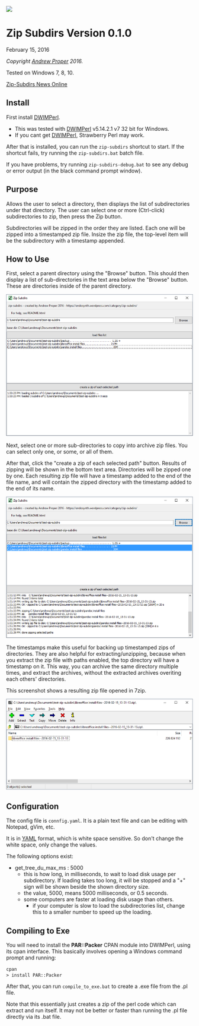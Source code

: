 
![&nbsp;](resources/zip-subdirs-icon-export.ico)

# Zip Subdirs Version 0.1.0

February 15, 2016

*Copyright [Andrew Proper](https://endosynth.wordpress.com/) 2016.*

Tested on Windows 7, 8, 10.

[Zip-Subdirs News Online](https://endosynth.wordpress.com/category/zip-subdirs/)



## Install

First install [DWIMPerl](http://dwimperl.com).

  - This was tested with [DWIMPerl](http://dwimperl.com) v5.14.2.1 v7 32 bit for Windows.
  - If you cant get [DWIMPerl](http://dwimperl.com), Strawberry Perl may work.

After that is installed, you can run the ```zip-subdirs``` shortcut to start.
If the shortcut fails, try running the ```zip-subdirs.bat``` batch file.

If you have problems, try running ```zip-subdirs-debug.bat``` to see any
debug or error output (in the black command prompt window).




## Purpose

Allows the user to select a directory, then displays the list of
subdirectories under that directory. The user can select one or
more (Ctrl-click) subdirectories to zip, then press the Zip button.

Subdirectories will be zipped in the order they are listed. Each
one will be zipped into a timestamped zip file. Insize the zip file,
the top-level item will be the subdirectory with a timestamp appended.

## How to Use

First, select a parent directory using the "Browse" button. This should
then display a list of sub-directories in the text area below the "Browse" button.
These are directories inside of the parent directory.

![Main Window](screenshots/main-window.png)


Next, select one or more sub-directories to copy into archive zip files. You can
select only one, or some, or all of them.

After that, click the "create a zip of each selected path" button. Results of 
zipping will be shown in the bottom text area. Directories will be zipped one
by one. Each resulting zip file will have a timestamp added to the end of 
the file name, and will contain the zipped directory with the timestamp added to
the end of its name.

![Created some zips](screenshots/created-2-zips.png)

The timestamps make this useful for backing up timestamped zips of directories.
They are also helpful for extracting/unzipping, because when you extract the
zip file with paths enabled, the top directory will have a timestamp on it. This 
way, you can archive the same directory multiple times, and extract the archives,
without the extracted archives overiting each others' directories.

This screenshot shows a resulting zip file opened in 7zip.

![Archive shown in 7zip](screenshots/archive-shown-in-7zip.png)




## Configuration

The config file is ```connfig.yaml```.  It is a plain text file and can
be editing with Notepad, gVim, etc.

It is in [YAML](http://yaml.org/) format, which is white space sensitive. So don't
change the white space, only change the values.

The following options exist:

  - get_tree_du_max_ms : 5000
    - this is how long, in milliseconds, to wait to load 
	  disk usage per subdirectory. If loading takes too long, it will
	  be stopped and a "+" sign will be shown beside the shown directory
	  size.
	- the value, 5000, means 5000 milliseconds, or 0.5 seconds.
	- some computers are faster at loading disk usage than others.
	  - if your computer is slow to load the subdirectories list,
	    change this to a smaller number to speed up the loading.


## Compiling to Exe

You will need to install the **PAR::Packer** CPAN module into DWIMPerl, using
its cpan interface. This basically involves opening a Windows command prompt 
and running:

```
cpan
> install PAR::Packer
```

After that, you can run ```compile_to_exe.bat``` to create a .exe file from 
the .pl file. 

Note that this essentially just creates a zip of the perl code 
which can extract and run itself. It may not be better or faster than running
the .pl file directly via its .bat file.



